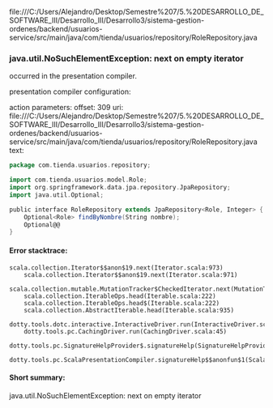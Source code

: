 file:///C:/Users/Alejandro/Desktop/Semestre%207/5.%20DESARROLLO_DE_SOFTWARE_III/Desarrollo_III/Desarrollo3/sistema-gestion-ordenes/backend/usuarios-service/src/main/java/com/tienda/usuarios/repository/RoleRepository.java
### java.util.NoSuchElementException: next on empty iterator

occurred in the presentation compiler.

presentation compiler configuration:


action parameters:
offset: 309
uri: file:///C:/Users/Alejandro/Desktop/Semestre%207/5.%20DESARROLLO_DE_SOFTWARE_III/Desarrollo_III/Desarrollo3/sistema-gestion-ordenes/backend/usuarios-service/src/main/java/com/tienda/usuarios/repository/RoleRepository.java
text:
```scala
package com.tienda.usuarios.repository;

import com.tienda.usuarios.model.Role;
import org.springframework.data.jpa.repository.JpaRepository;
import java.util.Optional;

public interface RoleRepository extends JpaRepository<Role, Integer> {
    Optional<Role> findByNombre(String nombre);
    Optional@@
}

```



#### Error stacktrace:

```
scala.collection.Iterator$$anon$19.next(Iterator.scala:973)
	scala.collection.Iterator$$anon$19.next(Iterator.scala:971)
	scala.collection.mutable.MutationTracker$CheckedIterator.next(MutationTracker.scala:76)
	scala.collection.IterableOps.head(Iterable.scala:222)
	scala.collection.IterableOps.head$(Iterable.scala:222)
	scala.collection.AbstractIterable.head(Iterable.scala:935)
	dotty.tools.dotc.interactive.InteractiveDriver.run(InteractiveDriver.scala:164)
	dotty.tools.pc.CachingDriver.run(CachingDriver.scala:45)
	dotty.tools.pc.SignatureHelpProvider$.signatureHelp(SignatureHelpProvider.scala:31)
	dotty.tools.pc.ScalaPresentationCompiler.signatureHelp$$anonfun$1(ScalaPresentationCompiler.scala:435)
```
#### Short summary: 

java.util.NoSuchElementException: next on empty iterator